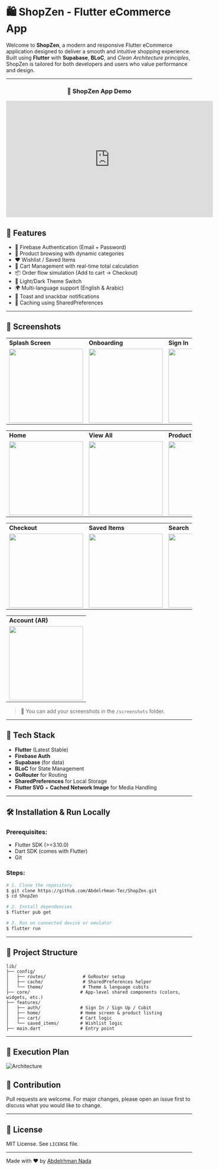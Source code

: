 # 🛍️ ShopZen - Flutter eCommerce App

Welcome to **ShopZen**, a modern and responsive Flutter eCommerce application designed to deliver a smooth and intuitive shopping experience. Built using **Flutter** with **Supabase**, **BLoC**, and *Clean Architecture principles*, ShopZen is tailored for both developers and users who value performance and design.

---

<div style="text-align:center;">
  <h3>🎥 ShopZen App Demo</h3>
  <iframe width="560" height="315" 
    src="https://www.youtube.com/embed/7dWXOJUUv6Q" 
    frameborder="0" 
    allow="accelerometer; autoplay; clipboard-write; encrypted-media; gyroscope; picture-in-picture" 
    allowfullscreen>
  </iframe>
</div>

## 🚀 Features

* 🔐 Firebase Authentication (Email + Password)
* 🛒 Product browsing with dynamic categories
* ❤️ Wishlist / Saved Items
* 🧺 Cart Management with real-time total calculation
* 📦 Order flow simulation (Add to cart → Checkout)
* 🎨 Light/Dark Theme Switch
* 🌍 Multi-language support (English & Arabic)
* 🔔 Toast and snackbar notifications
* 💾 Caching using SharedPreferences

---

## 📸 Screenshots

<table>
  <tr>
    <td><b>Splash Screen</b></td>
    <td><b>Onboarding</b></td>
    <td><b>Sign In</b></td>
    <td><b>Sign Up</b></td>
  </tr>
  <tr>
    <td><img src="assets/screen_shots/splash_screen.png" width="200"/></td>
    <td><img src="assets/screen_shots/onboarding.png" width="200"/></td>
    <td><img src="assets/screen_shots/sign_in.png" width="200"/></td>
    <td><img src="assets/screen_shots/sign_up.png" width="200"/></td>
  </tr>
</table>

<table>
  <tr>
    <td><b>Home</b></td>
    <td><b>View All</b></td>
    <td><b>Product Details</b></td>
    <td><b>Cart</b></td>
  </tr>
  <tr>
    <td><img src="assets/screen_shots/home.png" width="200"/></td>
    <td><img src="assets/screen_shots/view_all.png" width="200"/></td>
    <td><img src="assets/screen_shots/product_details.png" width="200"/></td>
    <td><img src="assets/screen_shots/cart.png" width="200"/></td>
  </tr>
</table>

<table>
  <tr>
    <td><b>Checkout</b></td>
    <td><b>Saved Items</b></td>
    <td><b>Search</b></td>
    <td><b>Account (EN)</b></td>
  </tr>
  <tr>
    <td><img src="assets/screen_shots/check_out.png" width="200"/></td>
    <td><img src="assets/screen_shots/saved_items.png" width="200"/></td>
    <td><img src="assets/screen_shots/search.png" width="200"/></td>
    <td><img src="assets/screen_shots/account_en.png" width="200"/></td>
  </tr>
</table>

<table>
  <tr>
    <td><b>Account (AR)</b></td>
  </tr>
  <tr>
    <td><img src="assets/screen_shots/account_ar.png" width="200"/></td>
  </tr>
</table>




> 📁 You can add your screenshots in the `/screenshots` folder.

---

## 🧩 Tech Stack

* **Flutter** (Latest Stable)
* **Firebase Auth**
* **Supabase** (for data)
* **BLoC** for State Management
* **GoRouter** for Routing
* **SharedPreferences** for Local Storage
* **Flutter SVG** + **Cached Network Image** for Media Handling

---

## 🛠️ Installation & Run Locally

### Prerequisites:

* Flutter SDK (>=3.10.0)
* Dart SDK (comes with Flutter)
* Git

### Steps:

```bash
# 1. Clone the repository
$ git clone https://github.com/Abdelrhman-Tec/ShopZen.git
$ cd ShopZen

# 2. Install dependencies
$ flutter pub get

# 3. Run on connected device or emulator
$ flutter run
```

---

## 📁 Project Structure

```
lib/
├── config/
│   ├── routes/              # GoRouter setup
│   ├── cache/               # SharedPreferences helper
│   └── theme/               # Theme & language cubits
├── core/                   # App-level shared components (colors, widgets, etc.)
├── features/
│   ├── auth/               # Sign In / Sign Up / Cubit
│   ├── home/               # Home screen & product listing
│   ├── cart/               # Cart logic
│   └── saved_items/        # Wishlist logic
├── main.dart               # Entry point
```

---

## 🔧 Execution Plan

![Architecture](assets/diagrams/diagram-export-7-3-2025-6_37_33-PM.png)

## 🤝 Contribution

Pull requests are welcome. For major changes, please open an issue first to discuss what you would like to change.

---

## 📄 License

MIT License. See `LICENSE` file.

---

Made with ❤️ by [Abdelrhman Nada](https://github.com/Abdelrhman-Tec)
